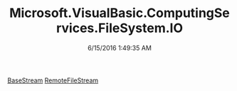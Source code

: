﻿---
title: Microsoft.VisualBasic.ComputingServices.FileSystem.IO
date: 6/15/2016 1:49:35 AM
---

[BaseStream](T-Microsoft.VisualBasic.ComputingServices.FileSystem.IO.BaseStream.html)
[RemoteFileStream](T-Microsoft.VisualBasic.ComputingServices.FileSystem.IO.RemoteFileStream.html)
